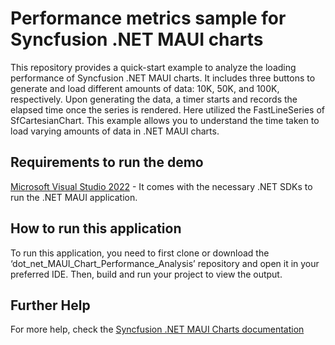 # Performance metrics sample for Syncfusion .NET MAUI charts
This repository provides a quick-start example to analyze the loading performance of Syncfusion .NET MAUI charts. It includes three buttons to generate and load different amounts of data: 10K, 50K, and 100K, respectively. Upon generating the data, a timer starts and records the elapsed time once the series is rendered. Here utilized the FastLineSeries of SfCartesianChart. This example allows you to understand the time taken to load varying amounts of data in .NET MAUI charts.

## Requirements to run the demo
  [Microsoft Visual Studio 2022](https://visualstudio.microsoft.com/thank-you-downloading-visual-studio/?sku=Professional&channel=Release&version=VS2022&source=VSLandingPage&cid=2030&passive=false) - It comes with the necessary .NET SDKs to run the .NET MAUI application.

## How to run this application
To run this application, you need to first clone or download the ‘dot_net_MAUI_Chart_Performance_Analysis’ repository and open it in your preferred IDE. Then, build and run your project to view the output.

## Further Help
For more help, check the [Syncfusion .NET MAUI Charts documentation](https://help.syncfusion.com/maui/cartesian-charts/overview)
